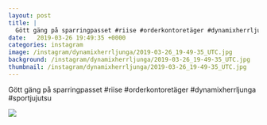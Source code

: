 ```yaml
---
layout: post
title: |
  Gött gäng på sparringpasset #riise #orderkontoretäger #dynamixherrljunga #sportjujutsu
date:   2019-03-26 19:49:35 +0000
categories: instagram
image: /instagram/dynamixherrljunga/2019-03-26_19-49-35_UTC.jpg
background: /instagram/dynamixherrljunga/2019-03-26_19-49-35_UTC.jpg
thumbnail: /instagram/dynamixherrljunga/2019-03-26_19-49-35_UTC.jpg
---
```

Gött gäng på sparringpasset #riise #orderkontoretäger #dynamixherrljunga #sportjujutsu



<img src='/www-dynamix-herrljunga/instagram/dynamixherrljunga/2019-03-26_19-49-35_UTC.jpg' class='img-fluid' />
